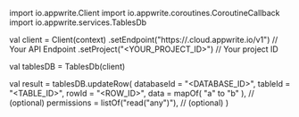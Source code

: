 import io.appwrite.Client
import io.appwrite.coroutines.CoroutineCallback
import io.appwrite.services.TablesDb

val client = Client(context)
    .setEndpoint("https://<REGION>.cloud.appwrite.io/v1") // Your API Endpoint
    .setProject("<YOUR_PROJECT_ID>") // Your project ID

val tablesDB = TablesDb(client)

val result = tablesDB.updateRow(
    databaseId = "<DATABASE_ID>", 
    tableId = "<TABLE_ID>", 
    rowId = "<ROW_ID>", 
    data = mapOf( "a" to "b" ), // (optional)
    permissions = listOf("read("any")"), // (optional)
)